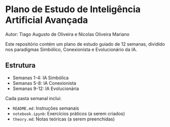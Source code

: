 # Plano de Estudo de Inteligência Artificial Avançada
Autor: Tiago Augusto de Oliveira e Nicolas Oliveira Mariano

Este repositório contém um plano de estudo guiado de 12 semanas, dividido nos paradigmas Simbólico, Conexionista e Evolucionário da IA.

## Estrutura
- Semanas 1-4: IA Simbólica
- Semanas 5-8: IA Conexionista
- Semanas 9-12: IA Evolucionária

Cada pasta semanal inclui:
- `README.md`: Instruções semanais
- `notebook.ipynb`: Exercícios práticos (a serem criados)
- `theory.md`: Notas teóricas (a serem preenchidas)
